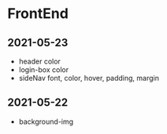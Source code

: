 # FrontEnd

## 2021-05-23 
- header color
- login-box color
- sideNav font, color, hover, padding, margin

## 2021-05-22
- background-img 


